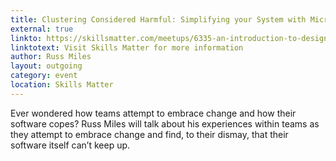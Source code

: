 ```yaml
---
title: Clustering Considered Harmful: Simplifying your System with Microservices
external: true
linkto: https://skillsmatter.com/meetups/6335-an-introduction-to-designing-and-building-antifragile-microservices-with-java
linktotext: Visit Skills Matter for more information
author: Russ Miles
layout: outgoing
category: event
location: Skills Matter
---
```

Ever wondered how teams attempt to embrace change and how their software copes? Russ Miles will talk about his experiences within teams as they attempt to embrace change and find, to their dismay, that their software itself can’t keep up.
